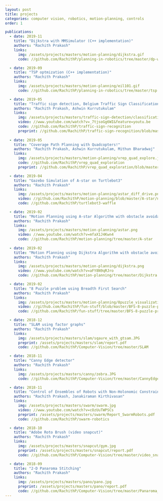 ```yaml
---
layout: post
title: projects
categories: computer vision, robotics, motion-planning, controls 
order: 1

publications:
  - date: 2019-11
    title: "Dijkstra with MMSimulator (C++ implementation)"
    authors: "Rachith Prakash"
    links:
      img: /assets/projects/masters/motion-planning/dijkstra.gif
      code: //github.com/RachithP/planning-in-robotics/tree/master/dp-with-mms

  - date: 2019-09
    title: "TSP optmization (C++ implementation)"
    authors: "Rachith Prakash"
    links:
      img: /assets/projects/masters/motion-planning/eil101.gif
      code: //github.com/RachithP/planning-in-robotics/tree/master/tsp

  - date: 2019-05
    title: "Traffic sign detection, Belgium Traffic Sign Classification Benchmark dataset"
    authors: "Rachith Prakash, Ashwin Kurrutukulam"
    links:
      img: /assets/projects/masters/traffic-sign-detection/classification.png
      video: //www.youtube.com/watch?v=_7tjsoGg6WI&feature=youtu.be
      code: //github.com/RachithP/traffic-sign-recognition
      preprint: //github.com/RachithP/traffic-sign-recognition/blob/master/Project%206%20-%20ENPM%20673.pdf
      
  - date: 2019-05
    title: "Coverage Path Planning with Quadcopters!"
    authors: "Rachith Prakash, Ashwin Kurrutukulam, Mithun Bharadwaj"
    links:
      img: /assets/projects/masters/motion-planning/vrep_quad_explore.jpg
      code: //github.com/RachithP/vrep_quad_exploration
      preprint: //github.com/RachithP/vrep_quad_exploration/blob/master/Coverage_Planning_with_Multicopters.pdf

  - date: 2019-04
    title: "Gazebo Simulation of A-star on Turtlebot3"
    authors: "Rachith Prakash"
    links:
      img: /assets/projects/masters/motion-planning/astar_diff_drive.png
      video: //github.com/RachithP/motion-planning/blob/master/A-star/non-holonomic_robot/output/astar.gif
      code: //github.com/RachithP/turtlebot3-waffle

  - date: 2019-02
    title: "Motion Planning using A-star Algorithm with obstacle avoidance"
    authors: "Rachith Prakash"
    links:
      img: /assets/projects/masters/motion-planning/astar.png
      video: //www.youtube.com/watch?v=mfaX1J4Kwn4
      code: //github.com/RachithP/motion-planning/tree/master/A-star
      
  - date: 2019-02
    title: "Motion Planning using Dijkstra Algorithm with obstacle avoidance"
    authors: "Rachith Prakash"
    links:
      img: /assets/projects/masters/motion-planning/dijkstra.png
      video: //www.youtube.com/watch?v=aFY8N9qRJro
      code: //github.com/RachithP/motion-planning/tree/master/Dijkstra

  - date: 2019-02
    title: "8 Puzzle problem using Breadth First Search"
    authors: "Rachith Prakash"
    links:
      img: /assets/projects/masters/motion-planning/8puzzle_visualization.png
      video: //github.com/RachithP/fun-stuff/blob/master/BFS-8-puzzle-problem/Example/visualization.gif
      code: //github.com/RachithP/fun-stuff/tree/master/BFS-8-puzzle-problem

  - date: 2018-12
    title: "SLAM using factor graphs"
    authors: "Rachith Prakash"
    links:
      img: /assets/projects/masters/slam/sqaure_with_gtsam.JPG
      preprint: /assets/projects/masters/slam/report.pdf
      code: //github.com/RachithP/Computer-Vision/tree/master/SLAM

  - date: 2018-11
    title: "Canny Edge detector"
    authors: "Rachith Prakash"
    links:
      img: /assets/projects/masters/canny/zebra.JPG
      code: //github.com/RachithP/Computer-Vision/tree/master/CannyEdgeDetector

  - date: 2018-11
    title: "Control of Ensembles of Robots with Non-Holonomic Constraints"
    authors: "Rachith Prakash, Janakiraman Kirthivasan"
    links:
      img: /assets/projects/masters/swarm/swarm.jpg
      video: //www.youtube.com/watch?v=cOzUuTWPSCs
      preprint: /assets/projects/masters/swarm/Report_SwarmRobots.pdf
      code: //github.com/RachithP/swarm-robotics

  - date: 2018-10
    title: "Adobe Roto Brush (video snapcut)"
    authors: "Rachith Prakash"
    links:
      img: /assets/projects/masters/snapcut/gym.jpg
      preprint: /assets/projects/masters/snapcut/report.pdf
      code: //github.com/RachithP/Computer-Vision/tree/master/video_snapcut

  - date: 2018-09
    title: "2-D Panaroma Stitching"
    authors: "Rachith Prakash"
    links:
      img: /assets/projects/masters/pano/pano.jpg
      preprint: /assets/projects/masters/pano/report.pdf
      code: //github.com/RachithP/Computer-Vision/tree/master/Panaroma_Stitching
---
```


